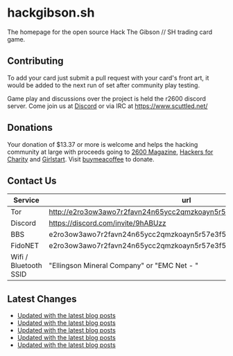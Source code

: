 # hackgibson.sh
The homepage for the open source Hack The Gibson // SH trading card game.


## Contributing

To add your card just submit a pull request with your card's front art, it would be added to the next run of set after community play testing.

Game play and discussions over the project is held the r2600 discord server. Come join us at [Discord](https://discord.com/invite/9hABUzz) or via IRC at https://www.scuttled.net/


## Donations

Your donation of $13.37 or more is welcome and helps the hacking community at large with proceeds going to [2600 Magazine](https://2600.com/), [Hackers for Charity](https://hackersforcharity.org) and [Girlstart](https://girlstart.org).  Visit [buymeacoffee](https://www.buymeacoffee.com/hackgibson.sh) to donate.


## Contact Us

Service | url
-|-
Tor | http://e2ro3ow3awo7r2favn24n65ycc2qmzkoayn5r57e3f56nvjwdcgg32ad.onion
Discord | https://discord.com/invite/9hABUzz
BBS | e2ro3ow3awo7r2favn24n65ycc2qmzkoayn5r57e3f56nvjwdcgg32ad.onion:23
FidoNET | e2ro3ow3awo7r2favn24n65ycc2qmzkoayn5r57e3f56nvjwdcgg32ad.onion:24554
Wifi / Bluetooth SSID | "Ellingson Mineral Company" or "EMC Net - <fidonet address>"

## Latest Changes
<!-- BLOG-POST-LIST:START -->
- [Updated with the latest blog posts](https://github.com/DFW2600/hackgibson.sh/commit/eea3f1e3763348b46da6eb4566ca5e84fc4067f0)
- [Updated with the latest blog posts](https://github.com/DFW2600/hackgibson.sh/commit/c5b376d045e07380168b0a6bf1c3c64cb57367c3)
- [Updated with the latest blog posts](https://github.com/DFW2600/hackgibson.sh/commit/95504fab0c1c166d138987925db7a3c091b9679f)
- [Updated with the latest blog posts](https://github.com/DFW2600/hackgibson.sh/commit/3984e2d2a0607375e5dd10d39f4709cbf0b7e655)
- [Updated with the latest blog posts](https://github.com/DFW2600/hackgibson.sh/commit/854e6e5820f3871abeeef16d51346079fe821775)
<!-- BLOG-POST-LIST:END -->
